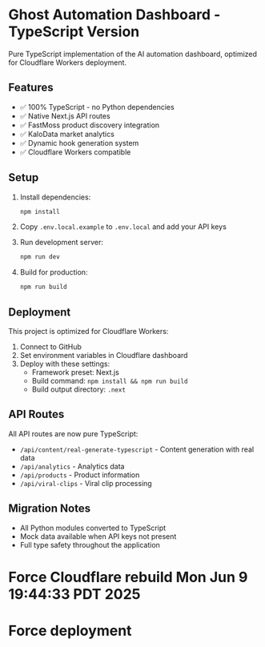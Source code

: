 # Ghost Automation Dashboard - TypeScript Version

Pure TypeScript implementation of the AI automation dashboard, optimized for Cloudflare Workers deployment.

## Features

- ✅ 100% TypeScript - no Python dependencies
- ✅ Native Next.js API routes
- ✅ FastMoss product discovery integration
- ✅ KaloData market analytics
- ✅ Dynamic hook generation system
- ✅ Cloudflare Workers compatible

## Setup

1. Install dependencies:
   ```bash
   npm install
   ```

2. Copy `.env.local.example` to `.env.local` and add your API keys

3. Run development server:
   ```bash
   npm run dev
   ```

4. Build for production:
   ```bash
   npm run build
   ```

## Deployment

This project is optimized for Cloudflare Workers:

1. Connect to GitHub
2. Set environment variables in Cloudflare dashboard
3. Deploy with these settings:
   - Framework preset: Next.js
   - Build command: `npm install && npm run build`
   - Build output directory: `.next`

## API Routes

All API routes are now pure TypeScript:
- `/api/content/real-generate-typescript` - Content generation with real data
- `/api/analytics` - Analytics data
- `/api/products` - Product information
- `/api/viral-clips` - Viral clip processing

## Migration Notes

- All Python modules converted to TypeScript
- Mock data available when API keys not present
- Full type safety throughout the application
# Force Cloudflare rebuild Mon Jun  9 19:44:33 PDT 2025
# Force deployment
